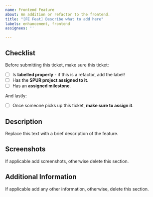 ```yaml
---
name: Frontend Feature
about: An addition or refactor to the frontend.
title: "[FE Feat] Describe what to add here"
labels: enhancement, frontend
assignees: ''

---
```


## Checklist
Before submitting this ticket, make sure this ticket:
- [ ] Is **labelled properly** - if this is a refactor, add the label!
- [ ] Has the **SPUR project assigned to it**.
- [ ] Has an **assigned milestone**.

And lastly:
- [ ] Once someone picks up this ticket, **make sure to assign it**.

## Description
Replace this text with a brief description of the feature.

## Screenshots
If applicable add screenshots, otherwise delete this section.

## Additional Information
If applicable add any other information, otherwise, delete this section.
